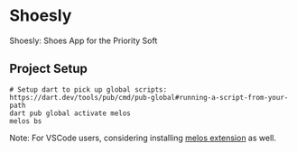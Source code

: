 # Shoesly

Shoesly: Shoes App for the Priority Soft

## Project Setup

```shell
# Setup dart to pick up global scripts: https://dart.dev/tools/pub/cmd/pub-global#running-a-script-from-your-path
dart pub global activate melos
melos bs
```

Note: For VSCode users, considering installing [melos extension](https://marketplace.visualstudio.com/items?itemName=blaugold.melos-code) as well.